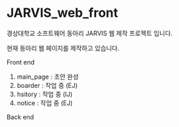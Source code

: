 # JARVIS_web_front
경상대학교 소프트웨어 동아리 JARVIS 웹 제작 프로젝트 입니다.

현재 동아리 웹 페이지를 제작하고 있습니다.





Front end

1. main_page : 초안 완성
2. boarder : 작업 중 (EJ)
3. hsitory : 작업 중 (IJ)
4. notice : 작업 중 (EJ)





Back end
